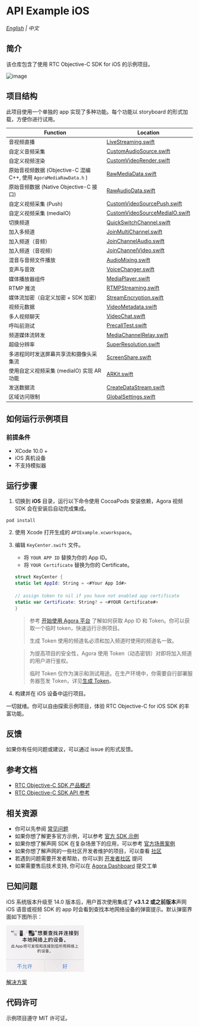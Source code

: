 # API Example iOS

_[English](README.md) | 中文_

## 简介

该仓库包含了使用 RTC Objective-C SDK for iOS 的示例项目。

![image](https://user-images.githubusercontent.com/10089260/116364891-42a96f00-a837-11eb-8569-c9004dffbd99.png)

## 项目结构

此项目使用一个单独的 app 实现了多种功能。每个功能以 storyboard 的形式加载，方便你进行试用。

| Function                                                           | Location                                                                                                                 |
| ------------------------------------------------------------------ | ------------------------------------------------------------------------------------------------------------------------ |
| 音视频直播                                                         | [LiveStreaming.swift](./APIExample/Examples/Advanced/LiveStreaming/LiveStreaming.swift)                                  |
| 自定义音频采集                                                     | [CustomAudioSource.swift](./APIExample/Examples/Advanced/CustomAudioSource/CustomAudioSource.swift)                      |
| 自定义视频渲染                                                     | [CustomVideoRender.swift](./APIExample/Examples/Advanced/CustomVideoRender/CustomVideoRender.swift)                      |
| 原始音视频数据 (Objective-C 混编 C++, 使用 `AgoraMediaRawData.h` ) | [RawMediaData.swift](./APIExample/Examples/Advanced/RawMediaData/RawMediaData.swift)                                     |
| 原始音频数据 (Native Objective-C 接口)                             | [RawAudioData.swift](./APIExample/Examples/Advanced/RawAudioData/RawAudioData.swift)                                     |
| 自定义视频采集 (Push)                                              | [CustomVideoSourcePush.swift](./APIExample/Examples/Advanced/CustomVideoSourcePush/CustomVideoSourcePush.swift)          |
| 自定义视频采集 (mediaIO)                                           | [CustomVideoSourceMediaIO.swift](./APIExample/Examples/Advanced/CustomVideoSourceMediaIO/CustomVideoSourceMediaIO.swift) |
| 切换频道                                                           | [QuickSwitchChannel.swift](./APIExample/Examples/Advanced/QuickSwitchChannel/QuickSwitchChannel.swift)                   |
| 加入多频道                                                         | [JoinMultiChannel.swift](.Examples/Advanced/JoinMultiChannel/JoinMultiChannel.swift)                                     |
| 加入频道（音频）                                                   | [JoinChannelAudio.swift](./APIExample/Examples/Basic/JoinChannelAudio/JoinChannelAudio.swift)                            |
| 加入频道（音视频）                                                 | [JoinChannelVideo.swift](./APIExample/Examples/Basic/JoinChannelAudio/JoinChannelVideo.swift)                            |
| 混音与音频文件播放                                                 | [AudioMixing.swift](API-Examples/iOS/APIExample/Examples/Advanced/AudioMixing/AudioMixing.swift)                         |
| 变声与音效                                                         | [VoiceChanger.swift](./APIExample/Examples/Advanced/VoiceChanger/VoiceChanger.swift)                                     |
| 媒体播放器组件                                                     | [MediaPlayer.swift](./APIExample/Examples/Advanced/MediaPlayer/MediaPlayer.swift)                                        |
| RTMP 推流                                                          | [RTMPStreaming.swift](./APIExample/Examples/Advanced/RTMPStreaming/RTMPStreaming.swift)                                  |
| 媒体流加密（自定义加密 + SDK 加密）                                | [StreamEncryption.swift](./APIExample/Examples/Advanced/StreamEncryption/StreamEncryption.swift)                         |
| 视频元数据                                                         | [VideoMetadata.swift](./APIExample/Examples/Advanced/VideoMetadata/VideoMetadata.swift)                                  |
| 多人视频聊天                                                       | [VideoChat.swift](./APIExample/Examples/Advanced/VideoChat/VideoChat.swift)                                              |
| 呼叫前测试                                                         | [PrecallTest.swift](./APIExample/Examples/Advanced/PrecallTest/PrecallTest.swift)                                        |
| 频道媒体流转发                                                     | [MediaChannelRelay.swift](./APIExample/Examples/Advanced/MediaChannelRelay/MediaChannelRelay.swift)                      |
| 超级分辨率                                                         | [SuperResolution.swift](./APIExample/Examples/Advanced/SuperResolution/SuperResolution.swift)                            |
| 多进程同时发送屏幕共享流和摄像头采集流                             | [ScreenShare.swift](./APIExample/Examples/Advanced/ScreenShare/ScreenShare.swift)                                        |
| 使用自定义视频采集 (mediaIO) 实现 AR 功能                          | [ARKit.swift](./APIExample/Examples/Advanced/ARKit/ARKit.swift)                                                          |
| 发送数据流                                                         | [CreateDataStream.swift](./APIExample/Examples/Advanced/CreateDataStream/CreateDataStream.swift)                         |
| 区域访问限制                                                       | [GlobalSettings.swift](./APIExample/Common/GlobalSettings.swift)                                                         |

## 如何运行示例项目

### 前提条件

- XCode 10.0 +
- iOS 真机设备
- 不支持模拟器

## 运行步骤

1. 切换到 **iOS** 目录，运行以下命令使用 CocoaPods 安装依赖，Agora 视频 SDK 会在安装后自动完成集成。

```shell
pod install
```

2. 使用 Xcode 打开生成的 `APIExample.xcworkspace`。
3. 编辑 `KeyCenter.swift` 文件。

   - 将 `YOUR APP ID` 替换为你的 App ID。
   - 将 `YOUR Certificate` 替换为你的 Certificate。

   ```swift
   struct KeyCenter {
   static let AppId: String = <#Your App Id#>

   // assign token to nil if you have not enabled app certificate
   static var Certificate: String? = <#YOUR Certificate#>
   }
   ```

   > 参考 [开始使用 Agora 平台](https://docs.agora.io/cn/Agora%20Platform/get_appid_token) 了解如何获取 App ID 和 Token。你可以获取一个临时 token，快速运行示例项目。
   >
   > 生成 Token 使用的频道名必须和加入频道时使用的频道名一致。

   > 为提高项目的安全性，Agora 使用 Token（动态密钥）对即将加入频道的用户进行鉴权。
   >
   > 临时 Token 仅作为演示和测试用途。在生产环境中，你需要自行部署服务器签发 Token，详见[生成 Token](https://docs.agora.io/cn/Interactive%20Broadcast/token_server)。

4. 构建并在 iOS 设备中运行项目。

一切就绪。你可以自由探索示例项目，体验 RTC Objective-C for iOS SDK 的丰富功能。

## 反馈

如果你有任何问题或建议，可以通过 issue 的形式反馈。

## 参考文档

- [RTC Objective-C SDK 产品概述](https://docs.agora.io/cn/Interactive%20Broadcast/product_live?platform=iOS)
- [RTC Objective-C SDK API 参考](https://docs.agora.io/cn/Interactive%20Broadcast/API%20Reference/oc/docs/headers/Agora-Objective-C-API-Overview.html)

## 相关资源

- 你可以先参阅 [常见问题](https://docs.agora.io/cn/faq)
- 如果你想了解更多官方示例，可以参考 [官方 SDK 示例](https://github.com/AgoraIO)
- 如果你想了解声网 SDK 在复杂场景下的应用，可以参考 [官方场景案例](https://github.com/AgoraIO-usecase)
- 如果你想了解声网的一些社区开发者维护的项目，可以查看 [社区](https://github.com/AgoraIO-Community)
- 若遇到问题需要开发者帮助，你可以到 [开发者社区](https://rtcdeveloper.com/) 提问
- 如果需要售后技术支持, 你可以在 [Agora Dashboard](https://dashboard.agora.io) 提交工单

## 已知问题

iOS 系统版本升级至 14.0 版本后，用户首次使用集成了 **v3.1.2 或之前版本**声网 iOS 语音或视频 SDK 的 app 时会看到查找本地网络设备的弹窗提示。默认弹窗界面如下图所示：

![](./pictures/ios_14_privacy_zh.png)

[解决方案](https://docs.agora.io/cn/faq/local_network_privacy)

## 代码许可

示例项目遵守 MIT 许可证。
